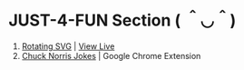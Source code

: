 # JUST-4-FUN Section ( ＾◡＾)

1. [Rotating SVG](https://github.com/buzzcosm/just4fun-rotating-svg) | [View Live](https://buzzcosm.github.io/just4fun-rotating-svg/)
2. [Chuck Norris Jokes](https://github.com/buzzcosm/just4fun-chrome-extension-chuck-norris-jokes) | Google Chrome Extension